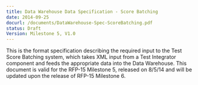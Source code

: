 ```yaml
---
title: Data Warehouse Data Specification - Score Batching 
date: 2014-09-25
docurl: /documents/DataWarehouse-Spec-ScoreBatching.pdf
status: Draft
Version: Milestone 5, V1.0
---
```

This is the format specification describing the required input to the Test Score Batching system, which takes XML input from a Test Integrator component and feeds the appropriate data into the Data Warehouse. This document is valid for the RFP-15 Milestone 5, released on 8/5/14 and will be updated upon the release of RFP-15 Milestone 6.
